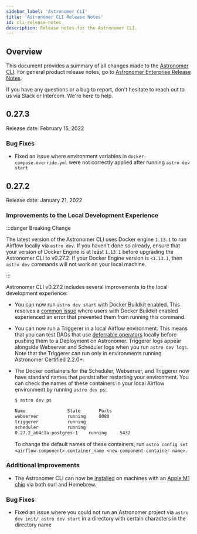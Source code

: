 ```yaml
---
sidebar_label: 'Astronomer CLI'
title: 'Astronomer CLI Release Notes'
id: cli-release-notes
description: Release notes for the Astronomer CLI.
---
```


## Overview

This document provides a summary of all changes made to the [Astronomer CLI](cli-quickstart.md). For general product release notes, go to [Astronomer Enterprise Release Notes](release-notes.md).

If you have any questions or a bug to report, don't hesitate to reach out to us via Slack or Intercom. We're here to help.

## 0.27.3

Release date: February 15, 2022

### Bug Fixes

- Fixed an issue where environment variables in `docker-compose.override.yml` were not correctly applied after running `astro dev start`

## 0.27.2

Release date: January 21, 2022

### Improvements to the Local Development Experience

:::danger Breaking Change

The latest version of the Astronomer CLI uses Docker engine `1.13.1` to run Airflow locally via `astro dev`. If you haven't done so already, ensure that your version of Docker Engine is at least `1.13.1` before upgrading the Astronomer CLI to v0.27.2. If your Docker Engine version is `<1.13.1`, then `astro dev` commands will not work on your local machine.

:::

Astronomer CLI v0.27.2 includes several improvements to the local development experience:

- You can now run `astro dev start` with Docker Buildkit enabled. This resolves a [common issue](https://forum.astronomer.io/t/buildkit-not-supported-by-daemon-error-command-docker-build-t-airflow-astro-bcb837-airflow-latest-failed-failed-to-execute-cmd-exit-status-1/857) where users with Docker Buildkit enabled experienced an error that prevented them from running this command.
- You can now run a Triggerer in a local Airflow environment. This means that you can test DAGs that use [deferrable operators](https://airflow.apache.org/docs/apache-airflow/stable/concepts/deferring.html) locally before pushing them to a Deployment on Astronomer. Triggerer logs appear alongside Webserver and Scheduler logs when you run `astro dev logs`. Note that the Triggerer can run only in environments running Astronomer Certified 2.2.0+.
- The Docker containers for the Scheduler, Webserver, and Triggerer now have standard names that persist after restarting your environment. You can check the names of these containers in your local Airflow environment by running `astro dev ps`:

    ```sh
    $ astro dev ps

    Name				State		Ports
    webserver			running		8080
    triggerer			running		
    scheduler			running		
    0.27.2_a64c1a-postgres-1	running		5432
    ```

    To change the default names of these containers, run `astro config set <airflow-component>.container_name <new-component-container-name>`.

### Additional Improvements

- The Astronomer CLI can now be [installed](cli-quickstart.md) on machines with an [Apple M1 chip](https://www.apple.com/newsroom/2020/11/apple-unleashes-m1/) via both curl and Homebrew.

### Bug Fixes

- Fixed an issue where you could not run an Astronomer project via `astro dev init/ astro dev start` in a directory with certain characters in the directory name
